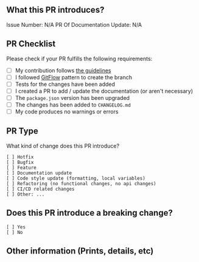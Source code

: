## What this PR introduces?

Issue Number: N/A
PR Of Documentation Update: N/A

<!-- Please, includes description of this pull request -->

## PR Checklist

Please check if your PR fulfills the following requirements:

- [ ] My contribution follows [the guidelines](https://github.com/techmmunity/easy-check/blob/master/CONTRIBUTING.md)
- [ ] I followed [GitFlow](https://github.com/techmmunity/git-magic/blob/master/docs/en/gitflow.md) pattern to create the branch
- [ ] Tests for the changes have been added
- [ ] I created a PR to add / update the documentation (or aren't necessary)
- [ ] The `package.json` version has been upgraded
- [ ] The changes has been added to `CHANGELOG.md`
- [ ] My code produces no warnings or errors

## PR Type

What kind of change does this PR introduce?

```
[ ] Hotfix
[ ] Bugfix
[ ] Feature
[ ] Documentation update
[ ] Code style update (formatting, local variables)
[ ] Refactoring (no functional changes, no api changes)
[ ] CI/CD related changes
[ ] Other: ...
```

## Does this PR introduce a breaking change?

```
[ ] Yes
[ ] No
```

<!-- If this PR contains a breaking change, please describe the impact and migration path for existing applications below. -->

## Other information (Prints, details, etc)
